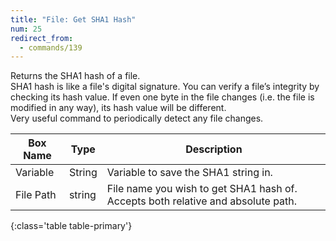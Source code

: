 ```yaml
---
title: "File: Get SHA1 Hash"
num: 25
redirect_from:
  - commands/139
---
```


Returns the SHA1 hash of a file.\
SHA1 hash is like a file's digital signature. You can verify a file’s integrity by checking its hash value. If even one byte in the file changes (i.e. the file is modified in any way), its hash value will be different.\
Very useful command to periodically detect any file changes.

| Box Name | Type | Description | 
|-------|--------|--------
|Variable|String|Variable to save the SHA1 string in.
|File Path|	string|	File name you wish to get SHA1 hash of. Accepts both relative and absolute path.|
{:class='table table-primary'}









